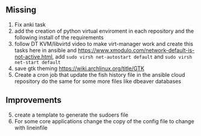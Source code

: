 ## Missing
1. Fix anki task
2. add the creation of python virtual enviroment in each repository and the following install of the requirements
3. follow DT KVM/libvirtd video to make virt-manager work and create this tasks here in ansible and https://www.xmodulo.com/network-default-is-not-active.html, add `sudo virsh net-autostart default` and `sudo virsh net-start default`
4. save gtk theming https://wiki.archlinux.org/title/GTK
7. Create a cron job that update the fish history file in the ansible cloud repository do the same for some more files like dbeaver databases

## Improvements
5. create a template to generate the sudoers file
6. For some core applications change the copy of the config file to change with lineinfile
